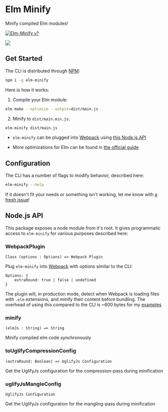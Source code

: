 # Elm Minify 

Minify compiled Elm modules!

[![Elm-Minify v?](https://img.shields.io/npm/v/elm-minify.svg)](https://www.npmjs.com/package/elm-minify)

![](/example.gif)

## Get Started
The CLI is distributed through [NPM](https://www.npmjs.com/package/elm-minify):

```bash
npm i -g elm-minify
```

Here is how it works:

1. Compile your Elm module:

```bash
elm make --optimize --output=dist/main.js
```

2. Minify to `dist/main.min.js`:

```bash
elm-minify dist/main.js
```
 
- `elm-minify` can be plugged into [Webpack](https://webpack.js.org/) using [this Node.js API](https://github.com/opvasger/elm-minify#nodejs-api)

- More optimizations for Elm can be found in [the official guide](https://guide.elm-lang.org/optimization/)

## Configuration
The CLI has a number of flags to modify behavior, described here:

```bash
elm-minify --help
```

If it doesn't fit your needs or something isn't working, let me know with [a fresh issue](https://github.com/opvasger/elm-minify/issues/new)!

## Node.js API
This package exposes a node module from it's root. It gives programmatic access to `elm-minify` for various purposes described here:

### WebpackPlugin
```Class (options : Options) => Webpack Plugin```

Plug `elm-minify` into [Webpack](https://webpack.js.org/) with options similar to the CLI:
```
Options: {
    extraRound: true | false | undefined
}
```
The plugin will, in production mode, detect when Webpack is loading files with `.elm` extensions, and minify their content before bundling. The overhead of using this compared to the CLI is ~600 bytes for my [examples](https://github.com/opvasger/elm-minify/tree/master/examples)

### minify
```(elmJs : String) => String```

Minify compiled elm code synchronously

### toUglifyCompressionConfig
```(extraRound: Boolean) => UglifyJs Configuration```

Get the UglifyJs configuration for the compression-pass during minification

### uglifyJsMangleConfig
```UglifyJs Configuration```

Get the UglifyJs configuration for the mangling-pass during minification